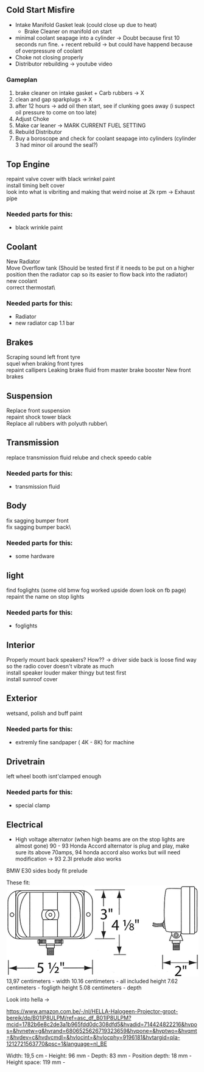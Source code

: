 
## Cold Start Misfire
- Intake Manifold Gasket leak (could close up due to heat)
    - Brake Cleaner on manifold on start
- minimal coolant seapage into a cylinder -> Doubt because first 10 seconds run fine. + recent rebuild -> but could have happend because of overpressure of coolant
- Choke not closing properly
- Distributor rebuilding -> youtube video

### Gameplan
1) brake cleaner on intake gasket + Carb rubbers -> X
2) clean and gap sparkplugs -> X
3) after 12 hours -> add oil then start, see if clunking goes away (i suspect oil pressure to come on too late)
4) Adjust Choke
5) Make car leaner -> MARK CURRENT FUEL SETTING
6) Rebuild Distributor
7) Buy a boroscope and check for coolant seapage into cylinders (cylinder 3 had minor  oil around the seal?)

## Top Engine
repaint valve cover with black wrinkel paint\
install timing belt cover\
look into what is vibriting and making that weird noise at 2k rpm -> Exhaust pipe

### Needed parts for this:
- black wrinkle paint

## Coolant
New Radiator\
Move Overflow tank (Should be tested first if it needs to be put on a higher position then the radiator cap so its easier to flow back into the radiator)\
new coolant\
correct thermostat\

### Needed parts for this:
- Radiator
- new radiator cap 1.1 bar

## Brakes
Scraping sound left front tyre\
squel when braking front tyres\
repaint callipers
Leaking brake fluid from master brake booster
New front brakes


## Suspension
Replace front suspension\
repaint shock tower black\
Replace all rubbers with polyuth rubber\


## Transmission
replace transmission fluid
relube and check speedo cable

### Needed parts for this:
- transmission fluid

## Body
fix sagging bumper front\
fix sagging bumper back\

### Needed parts for this:
- some hardware

## light
find foglights (some old bmw fog worked upside down look on fb page)\
repaint the name on stop lights

### Needed parts for this:
- foglights

## Interior
Properly mount back speakers? How?? -> driver side back is loose
find way so the radio cover doesn't vibrate as much\
install speaker louder maker thingy but test first\
install sunroof cover

## Exterior
wetsand, polish and buff paint

### Needed parts for this:
- extremly fine sandpaper ( 4K - 8K) for machine 

## Drivetrain
left wheel booth isnt'clamped enough


### Needed parts for this:
- special clamp

## Electrical
- High voltage alternator (when high beams are on the stop lights are almost gone) 90 - 93 Honda Accord alternator is plug and play, make sure its above 70amps, 94 honda accord also works but will need modification -> 93 2.3l prelude also works



BMW E30 sides body fit prelude

These fit:
![alt text](image.png)
13,97 centimeters - width
10.16 centimeters - all included height
7.62 centimeters -  fogligth height
5.08 centimeters - depth


Look into hella ->


https://www.amazon.com.be/-/nl/HELLA-Halogeen-Projector-groot-bereik/dp/B01IP8ULPM/ref=asc_df_B01IP8ULPM?mcid=1782b6e8c2de3a1b965fdd0dc308dfd5&hvadid=714424822216&hvpos=&hvnetw=g&hvrand=6806525626719323659&hvpone=&hvptwo=&hvqmt=&hvdev=c&hvdvcmdl=&hvlocint=&hvlocphy=9196181&hvtargid=pla-1212721563770&psc=1&language=nl_BE

Width: 19,5 cm - 
Height: 96 mm - 
Depth: 83 mm - 
Position depth: 18 mm -
Height space: 119 mm -
